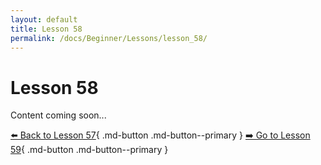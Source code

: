 ```yaml
---
layout: default
title: Lesson 58
permalink: /docs/Beginner/Lessons/lesson_58/
---
```


# Lesson 58

Content coming soon...

[⬅️ Back to Lesson 57](lesson_57.md){ .md-button .md-button--primary }  [➡️ Go to Lesson 59](lesson_59.md){ .md-button .md-button--primary }
